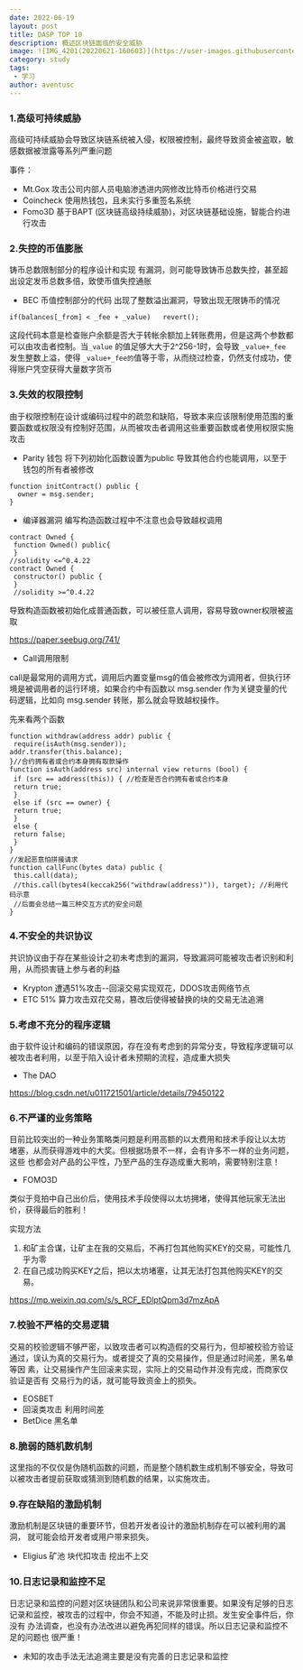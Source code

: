 ```yaml
---
date: 2022-06-19
layout: post
title: DASP TOP 10
description: 概述区块链面临的安全威胁
image: ![IMG_4201(20220621-160603)](https://user-images.githubusercontent.com/90261136/174750548-49a53109-e2c9-446f-813e-a7b9a41d41d6.JPG)
category: study
tags:
 - 学习
author: aventusc
---
```


### **1.高级可持续威胁**

高级可持续威胁会导致区块链系统被入侵，权限被控制，最终导致资金被盗取，敏感数据被泄露等系列严重问题

事件：

- Mt.Gox 攻击公司内部人员电脑渗透进内网修改比特币价格进行交易
- Coincheck 使用热钱包，且未实行多重签名系统
- Fomo3D 基于BAPT (区块链高级持续威胁)，对区块链基础设施，智能合约进行攻击

### **2.失控的币值膨胀**

铸币总数限制部分的程序设计和实现 有漏洞，则可能导致铸币总数失控，甚至超出设定发币总数多倍，致使币值失控通胀

- BEC 币值控制部分的代码 出现了整数溢出漏洞，导致出现无限铸币的情况

```
if(balances[_from] < _fee + _value)   revert();
```

这段代码本意是检查账户余额是否大于转帐余额加上转账费用，但是这两个参数都可以由攻击者控制。当`_value` 的值足够大大于2^256-1时，会导致 `_value+_fee`发生整数上溢，使得 `_value+_fee的`值等于零，从而绕过检查，仍然支付成功，使得账户凭空获得大量数字货币

### **3.失效的权限控制**

由于权限控制在设计或编码过程中的疏忽和缺陷，导致本来应该限制使用范围的重 要函数或权限没有控制好范围，从而被攻击者调用这些重要函数或者使用权限实施攻击

- Parity 钱包 将下列初始化函数设置为public 导致其他合约也能调用，以至于钱包的所有者被修改

```
function initContract() public {
  owner = msg.sender;
}
```

- 编译器漏洞	编写构造函数过程中不注意也会导致越权调用

```
contract Owned {
 function Owned() public{
 }
//solidity <=^0.4.22
contract Owned {
 constructor() public {
 }
 //solidity >=^0.4.22
```

导致构造函数被初始化成普通函数，可以被任意人调用，容易导致owner权限被盗取

https://paper.seebug.org/741/

- Call调用限制

call是最常用的调用方式，调用后内置变量msg的值会被修改为调用者，但执行环境是被调用者的运行环境，如果合约中有函数以 msg.sender 作为关键变量的代码逻辑，比如向 msg.sender 转账，那么就会导致越权操作。

先来看两个函数

```
function withdraw(address addr) public {
 require(isAuth(msg.sender));
addr.transfer(this.balance);
}//合约拥有者或合约本身拥有取款操作
function isAuth(address src) internal view returns (bool) {
 if (src == address(this)) { //检查是否合约拥有者或合约本身
 return true;
 }
 else if (src == owner) {
 return true;
 }
 else {
 return false;
 }
}
//发起恶意怕拼接请求
function callFunc(bytes data) public {
 this.call(data);
 //this.call(bytes4(keccak256("withdraw(address)")), target); //利用代码示意
 //后面会总结一篇三种交互方式的安全问题
}
```

### **4.不安全的共识协议**

共识协议由于存在某些设计之初未考虑到的漏洞，导致漏洞可能被攻击者识别和利 用，从而损害链上参与者的利益

- Krypton	遭遇51%攻击--回滚交易实现双花，DDOS攻击网络节点
- ETC 51% 算力攻击双花交易，篡改后使得被替换的块的交易无法追溯

### **5.考虑不充分的程序逻辑**

由于软件设计和编码的错误原因，存在没有考虑到的异常分支，导致程序逻辑可以 被攻击者利用，以至于陷入设计者未预期的流程，造成重大损失

- The DAO

https://blog.csdn.net/u011721501/article/details/79450122

### **6.不严谨的业务策略**

目前比较突出的一种业务策略类问题是利用高额的以太费用和技术手段让以太坊 堵塞，从而获得游戏中的大奖。但根据场景不一样，会有许多不一样的业务问题，这些 也都会对产品的公平性，乃至产品的生存造成重大影响，需要特别注意！

- FOMO3D

类似于竞拍中自己出价后，使用技术手段使得以太坊拥堵，使得其他玩家无法出价，获得最后的胜利！

实现方法

1. 和矿主合谋，让矿主在我的交易后，不再打包其他购买KEY的交易，可能性几乎为零
2. 在自己成功购买KEY之后，把以太坊堵塞，让其无法打包其他购买KEY的交易。

https://mp.weixin.qq.com/s/s_RCF_EDlptQpm3d7mzApA

### **7.校验不严格的交易逻辑**

交易的校验逻辑不够严密，以致攻击者可以构造假的交易行为，但却被校验方验证 通过，误认为真的交易行为。或者提交了真的交易操作，但是通过时间差，黑名单等因 素，让交易操作产生回滚来实现，实际上的交易动作并没有完成，而商家仅验证是否有 交易行为的话，就可能导致资金上的损失。

- EOSBET
- 回滚类攻击 利用时间差
- BetDice 黑名单

### **8.脆弱的随机数机制**

这里指的不仅仅是伪随机函数的问题，而是整个随机数生成机制不够安全，导致可 以被攻击者提前获取或猜测到随机数的结果，以实施攻击。

### **9.存在缺陷的激励机制**

激励机制是区块链的重要环节，但若开发者设计的激励机制存在可以被利用的漏洞， 就可能会给开发者或用户带来损失。

- Eligius 矿池 块代扣攻击 挖出不上交

### **10.日志记录和监控不足**

日志记录和监控的问题对区块链团队和公司来说非常很重要。如果没有足够的日志 记录和监控，被攻击的过程中，你会不知道，不能及时止损。发生安全事件后，你没有 办法调查，也没有办法改进以避免再犯同样的错误。所以日志记录和监控不足的问题也 很严重！

- 未知的攻击手法无法追溯主要是没有完善的日志记录和监控

